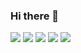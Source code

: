 ### Hi there 👋

![](https://github-profile-summary-cards.vercel.app/api/cards/profile-details?username=Chenrt-ggx&theme=tokyonight)
![](https://github-profile-summary-cards.vercel.app/api/cards/repos-per-language?username=Chenrt-ggx&theme=tokyonight)
![](https://github-profile-summary-cards.vercel.app/api/cards/most-commit-language?username=Chenrt-ggx&theme=tokyonight)
![](https://github-profile-summary-cards.vercel.app/api/cards/stats?username=Chenrt-ggx&theme=tokyonight)
![](https://github-profile-summary-cards.vercel.app/api/cards/productive-time?username=Chenrt-ggx&theme=tokyonight)
